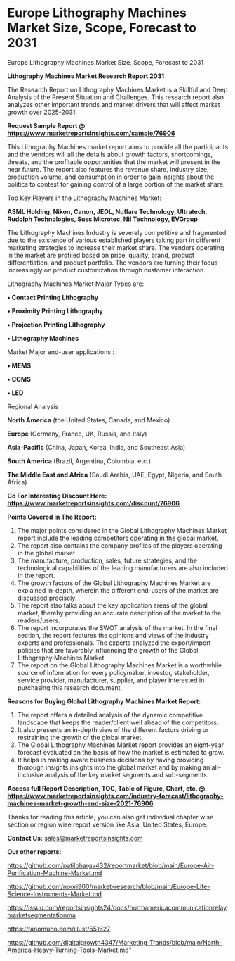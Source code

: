 # Europe Lithography Machines Market Size, Scope, Forecast to 2031
Europe Lithography Machines Market Size, Scope, Forecast to 2031

<strong>Lithography Machines Market Research Report 2031</strong>

The Research Report on Lithography Machines Market is a Skillful and Deep Analysis of the Present Situation and Challenges. This research report also analyzes other important trends and market drivers that will affect market growth over 2025-2031.

<strong>Request Sample Report @ <a href=https://www.marketreportsinsights.com/sample/76906>https://www.marketreportsinsights.com/sample/76906</a></strong>

This Lithography Machines market report aims to provide all the participants and the vendors will all the details about growth factors, shortcomings, threats, and the profitable opportunities that the market will present in the near future. The report also features the revenue share, industry size, production volume, and consumption in order to gain insights about the politics to contest for gaining control of a large portion of the market share.

Top Key Players in the Lithography Machines Market:

<strong>ASML Holding, Nikon, Canon, JEOL, Nuflare Technology, Ultratech, Rudolph Technologies, Suss Microtec, Nil Technology, EVGroup</strong>

The Lithography Machines Industry is severely competitive and fragmented due to the existence of various established players taking part in different marketing strategies to increase their market share. The vendors operating in the market are profiled based on price, quality, brand, product differentiation, and product portfolio. The vendors are turning their focus increasingly on product customization through customer interaction.

Lithography Machines Market Major Types are:

<strong>• Contact Printing Lithography

• Proximity Printing Lithography

• Projection Printing Lithography

• Lithography Machines</strong>

Market Major end-user applications :

<strong>• MEMS

• COMS

• LED</strong>

Regional Analysis

</u><strong><b>North America</b></strong> (the United States, Canada, and Mexico)

<strong><b>Europe </b></strong>(Germany, France, UK, Russia, and Italy)

<strong><b>Asia-Pacific</b></strong> (China, Japan, Korea, India, and Southeast Asia)

<strong><b>South America</b></strong> (Brazil, Argentina, Colombia, etc.)

<strong><b>The Middle East and Africa</b></strong> (Saudi Arabia, UAE, Egypt, Nigeria, and South Africa)

<strong>Go For Interesting Discount Here: <a href=https://www.marketreportsinsights.com/discount/76906>https://www.marketreportsinsights.com/discount/76906</a></strong>

<strong>Points Covered in The Report:</strong>
<ol>
  <li>The major points considered in the Global Lithography Machines Market report include the leading competitors operating in the global market.</li>
  <li>The report also contains the company profiles of the players operating in the global market.</li>
  <li>The manufacture, production, sales, future strategies, and the technological capabilities of the leading manufacturers are also included in the report.</li>
  <li>The growth factors of the Global Lithography Machines Market are explained in-depth, wherein the different end-users of the market are discussed precisely.</li>
  <li>The report also talks about the key application areas of the global market, thereby providing an accurate description of the market to the readers/users.</li>
  <li>The report incorporates the SWOT analysis of the market. In the final section, the report features the opinions and views of the industry experts and professionals. The experts analyzed the export/import policies that are favorably influencing the growth of the Global Lithography Machines Market.</li>
  <li>The report on the Global Lithography Machines Market is a worthwhile source of information for every policymaker, investor, stakeholder, service provider, manufacturer, supplier, and player interested in purchasing this research document.</li>
</ol>
<strong>Reasons for Buying Global Lithography Machines Market Report:</strong>

<ol>
  <li>The report offers a detailed analysis of the dynamic competitive landscape that keeps the reader/client well ahead of the competitors.</li>
  <li>It also presents an in-depth view of the different factors driving or restraining the growth of the global market.</li>
  <li>The Global Lithography Machines Market report provides an eight-year forecast evaluated on the basis of how the market is estimated to grow.</li>
  <li>It helps in making aware business decisions by having providing thorough insights insights into the global market and by making an all-inclusive analysis of the key market segments and sub-segments.</li>
</ol>
<strong>Access full Report Description, TOC, Table of Figure, Chart, etc. @ <a href=https://www.marketreportsinsights.com/industry-forecast/lithography-machines-market-growth-and-size-2021-76906>https://www.marketreportsinsights.com/industry-forecast/lithography-machines-market-growth-and-size-2021-76906</a></strong>


Thanks for reading this article; you can also get individual chapter wise section or region wise report version like Asia, United States, Europe.

<strong>Contact Us:</strong>
sales@marketreportsinsights.com

<strong>Our other reports:</strong>

<a href=https://github.com/patilbhargv432/reportmarket/blob/main/Europe-Air-Purification-Machine-Market.md>https://github.com/patilbhargv432/reportmarket/blob/main/Europe-Air-Purification-Machine-Market.md</a>

<a href=https://github.com/noori900/market-research/blob/main/Europe-Life-Science-Instruments-Market.md>https://github.com/noori900/market-research/blob/main/Europe-Life-Science-Instruments-Market.md</a>

<a href=https://issuu.com/reportsinsights24/docs/northamericacommunicationrelaymarketsegmentationma>https://issuu.com/reportsinsights24/docs/northamericacommunicationrelaymarketsegmentationma</a>

<a href=https://tanomuno.com/illust/551627>https://tanomuno.com/illust/551627</a>

<a href=https://github.com/digitalgrowth4347/Marketing-Trands/blob/main/North-America-Heavy-Turning-Tools-Market.md>https://github.com/digitalgrowth4347/Marketing-Trands/blob/main/North-America-Heavy-Turning-Tools-Market.md</a>"
